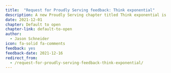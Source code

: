 ```yaml
---
title:  "Request for Proudly Serving feedback: Think exponential"
description: A new Proudly Serving chapter titled Think exponential is ready for public review and feedback.
date: 2021-12-01
chapter: Default to open
chapter-link: default-to-open
author:
  - Jason Schneider
icon: fa-solid fa-comments
feedback: yes
feedback-date: 2021-12-16
redirect_from:
  - /request-for-proudly-serving-feedback-think-exponential/
---
```


